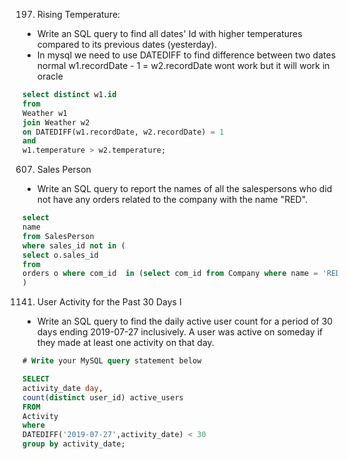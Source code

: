197. Rising Temperature:
  - Write an SQL query to find all dates' Id with higher temperatures compared to its previous dates (yesterday).
  - In mysql we need to use DATEDIFF to find difference between two dates normal w1.recordDate - 1 = w2.recordDate wont work but it will work in oracle
```sql
select distinct w1.id
from
Weather w1
join Weather w2
on DATEDIFF(w1.recordDate, w2.recordDate) = 1
and 
w1.temperature > w2.temperature;
```

607. Sales Person
  - Write an SQL query to report the names of all the salespersons who did not have any orders related to the company with the name "RED".
```sql
select 
name
from SalesPerson 
where sales_id not in (
select o.sales_id
from
orders o where com_id  in (select com_id from Company where name = 'RED' )
)

```
1141. User Activity for the Past 30 Days I
  - Write an SQL query to find the daily active user count for a period of 30 days ending 2019-07-27 inclusively. A user was active on someday if they made at least one activity on that day.

```sql
# Write your MySQL query statement below

SELECT 
activity_date day,
count(distinct user_id) active_users
FROM
Activity
where 
DATEDIFF('2019-07-27',activity_date) < 30
group by activity_date;
```
